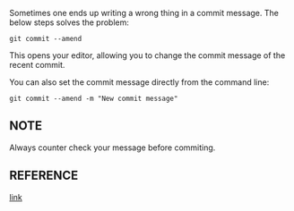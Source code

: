 Sometimes one ends up writing a wrong thing in a commit message. The below steps solves the problem:  

```
git commit --amend
```

This opens your editor, allowing you to change the commit message of the recent commit.  

You can also set the commit message directly from the command line:  

```
git commit --amend -m "New commit message"
```

## NOTE
Always counter check your message before commiting.  

## REFERENCE
[link](http://stackoverflow.com/questions/179123/edit-an-incorrect-commit-message-in-git)
